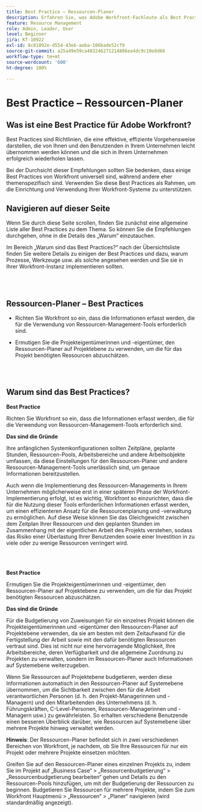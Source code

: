 ```yaml
---
title: Best Practice – Ressourcen-Planer
description: Erfahren Sie, was Adobe Workfront-Fachleute als Best Practices für das Einrichten, Verwalten und Verwenden des Ressourcen-Planers in Workfront empfehlen.
feature: Resource Management
role: Admin, Leader, User
level: Beginner
jira: KT-10922
exl-id: 8c81892e-d554-43e6-aeba-106bade52cf9
source-git-commit: a25a49e59ca483246271214886ea4dc9c10e8d66
workflow-type: tm+mt
source-wordcount: '600'
ht-degree: 100%

---
```


# Best Practice – Ressourcen-Planer

## Was ist eine Best Practice für Adobe Workfront?

Best Practices sind Richtlinien, die eine effektive, effiziente Vorgehensweise darstellen, die von Ihnen und den Benutzenden in Ihrem Unternehmen leicht übernommen werden können und die sich in Ihrem Unternehmen erfolgreich wiederholen lassen.

Bei der Durchsicht dieser Empfehlungen sollten Sie bedenken, dass einige Best Practices von Workfront universell sind, während andere eher themenspezifisch sind. Verwenden Sie diese Best Practices als Rahmen, um die Einrichtung und Verwendung Ihrer Workfront-Systeme zu unterstützen.

## Navigieren auf dieser Seite

Wenn Sie durch diese Seite scrollen, finden Sie zunächst eine allgemeine Liste aller Best Practices zu dem Thema. So können Sie die Empfehlungen durchgehen, ohne in die Details des „Warum“ einzutauchen.

Im Bereich „Warum sind das Best Practices?“ nach der Übersichtsliste finden Sie weitere Details zu einigen der Best Practices und dazu, warum Prozesse, Werkzeuge usw. als solche angesehen werden und Sie sie in Ihrer Workfront-Instanz implementieren sollten.

</br>
</br>

## Ressourcen-Planer – Best Practices

* Richten Sie Workfront so ein, dass die Informationen erfasst werden, die für die Verwendung von Ressourcen-Management-Tools erforderlich sind.

* Ermutigen Sie die Projekteigentümerinnen und -eigentümer, den Ressourcen-Planer auf Projektebene zu verwenden, um die für das Projekt benötigten Ressourcen abzuschätzen.

</br>
</br>

## Warum sind das Best Practices?

**Best Practice**

Richten Sie Workfront so ein, dass die Informationen erfasst werden, die für die Verwendung von Ressourcen-Management-Tools erforderlich sind.

**Das sind die Gründe**

Ihre anfänglichen Systemkonfigurationen sollten Zeitpläne, geplante Stunden, Ressourcen-Pools, Arbeitsbereiche und andere Arbeitsobjekte umfassen, da diese Einstellungen für den Ressourcen-Planer und andere Ressourcen-Management-Tools unerlässlich sind, um genaue Informationen bereitzustellen.

Auch wenn die Implementierung des Ressourcen-Managements in Ihrem Unternehmen möglicherweise erst in einer späteren Phase der Workfront-Implementierung erfolgt, ist es wichtig, Workfront so einzurichten, dass die für die Nutzung dieser Tools erforderlichen Informationen erfasst werden, um einen effizienteren Ansatz für die Ressourcenplanung und -verwaltung zu ermöglichen. Auf diese Weise können Sie das Gleichgewicht zwischen dem Zeitplan Ihrer Ressourcen und den geplanten Stunden im Zusammenhang mit der eigentlichen Arbeit des Projekts verstehen, sodass das Risiko einer Überlastung Ihrer Benutzenden sowie einer Investition in zu viele oder zu wenige Ressourcen verringert wird.

</br>
</br>

**Best Practice**

Ermutigen Sie die Projekteigentümerinnen und -eigentümer, den Ressourcen-Planer auf Projektebene zu verwenden, um die für das Projekt benötigten Ressourcen abzuschätzen.

**Das sind die Gründe**

Für die Budgetierung von Zuweisungen für ein einzelnes Projekt können die Projekteigentümerinnen und -eigentümer den Ressourcen-Planer auf Projektebene verwenden, da sie am besten mit dem Zeitaufwand für die Fertigstellung der Arbeit sowie mit den dafür benötigten Ressourcen vertraut sind. Dies ist nicht nur eine hervorragende Möglichkeit, Ihre Arbeitsbereiche, deren Verfügbarkeit und die allgemeine Zuordnung zu Projekten zu verwalten, sondern im Ressourcen-Planer auch Informationen auf Systemebene weiterzugeben.

Wenn Sie Ressourcen auf Projektebene budgetieren, werden diese Informationen automatisch in den Ressourcen-Planer auf Systemebene übernommen, um die Sichtbarkeit zwischen den für die Arbeit verantwortlichen Personen (d. h. den Projekt-Managerinnen und -Managern) und den Mitarbeitenden des Unternehmens (d. h. Führungskräften, C-Level-Personen, Ressourcen-Managerinnen und -Managern usw.) zu gewährleisten. So erhalten verschiedene Benutzende einen besseren Überblick darüber, wie Ressourcen auf Systemebene über mehrere Projekte hinweg verwaltet werden.

**Hinweis**: Der Ressourcen-Planer befindet sich in zwei verschiedenen Bereichen von Workfront, je nachdem, ob Sie Ihre Ressourcen für nur ein Projekt oder mehrere Projekte einsetzen möchten.

Greifen Sie auf den Ressourcen-Planer eines einzelnen Projekts zu, indem Sie im Projekt auf „Business Case“ > „Ressourcenbudgetierung“ > „Ressourcenbudgetierung bearbeiten“ gehen und Details zu den Ressourcen-Pools hinzufügen, um mit der Budgetierung der Ressourcen zu beginnen.
Budgetieren Sie Ressourcen für mehrere Projekte, indem Sie zum Workfront Hauptmenü > „Ressourcen“ > „Planer“ navigieren (wird standardmäßig angezeigt).
